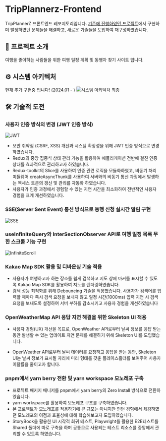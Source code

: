 # TripPlannerz-Frontend

TripPlannerZ 프론트엔드 레포지토리입니다. [기존에 진행하였던 프로젝트](https://github.com/GraudationProject2023/Tripplannerz)에서 구현하며 발생하였던 문제들을 해결하고, 새로운 기술들을 도입하여 재구성하였습니다.

## 👋 프로젝트 소개

여행을 좋아하는 사람들을 위한 여행 일정 계획 및 동행자 찾기 사이트 입니다.


## ⚙️ 시스템 아키텍처
현재 추가 구현중 입니다! (2024.01 - )
![시스템 아키텍처 최종](https://github.com/GraudationProject2023/Client/assets/97590636/fd894fdf-fb06-4fae-99ca-feaaa075a1af)

## 🛠️ 기술적 도전

### 사용자 인증 방식의 변경 (JWT 인증 방식)
![JWT](https://github.com/GraudationProject2023/Client/assets/97590636/566da63c-8cb3-4ba1-905b-34fbb0bbf549)

- 보안 취약점 (CSRF, XSS) 개선과 시스템 확장성을 위해 JWT 인증 방식으로 변경하였습니다.
- Redux의 중앙 집중식 상태 관리 기능을 활용하여 애플리케이션 전반에 걸친 인증 상태를 효과적으로 관리하고자 하였습니다.
- Redux-toolkit의 Slice를 사용하여 인증 관련 로직을 모듈화하였고, 비동기 처리 미들웨어 createAsyncThunk를 사용하여 서버와의 비동기 통신 과정에서 발생하는 엑세스 토큰의 갱신 및 관리를 자동화 하였습니다.
- 사용자가 인증 과정에서 경험할 수 있는 지연 시간을 최소화하여 전반적인 사용자 경험을 크게 개선하였습니다.

### SSE(Server Sent Event) 통신 방식으로 동행 신청 실시간 알림 구현
![SSE](https://github.com/GraudationProject2023/Client/assets/97590636/84770ea4-8c12-41f6-9e94-cd71e63fd73e)


### useInfiniteQuery와 InterSectionObserver API로 여행 일정 목록 무한 스크롤 기능 구현
![InfiniteScroll](https://github.com/GraudationProject2023/Client/assets/97590636/76ca9f9b-1888-4452-bc47-d28f9608358e)


### Kakao Map SDK 활용 및 디바운싱 기술 적용

- 사용자가 여행하고자 하는 장소를 쉽게 검색하고 지도 상에 마커를 표시할 수 있도록 Kakao Map SDK를 활용하여 지도를 렌더링하였습니다.
- 검색 성능 최적화를 위해 Debouncing 기술을 적용했습니다. 사용자가 검색어를 입력할 때마다 즉시 검색 요청을 보내지 않고 일정 시간(1000ms) 입력 지연 시 검색 요청을 보내도록 설정하여 서버 부하를 감소시키고 사용자 경험을 개선하였습니다

### OpenWeatherMap API 응답 지연 해결을 위한 Skeleton UI 적용

- 사용자 경험(UX) 개선을 목표로, OpenWeather API로부터 날씨 정보를 응답 받는 동안 발생할 수 있는 업데이트 지연 문제를 해결하기 위해 Skeleton UI를 도입했습니다.

- OpenWeather API로부터 날씨 데이터를 요청하고 응답을 받는 동안, Skeleton UI는 날씨 정보가 표시될 자리에 미리 형태를 갖춘 플레이스홀더를 보여주어 사용자 이탈률을 줄이고자 합니다.

### pnpm에서 yarn berry 전환 및 yarn workspace 모노레포 구축

- 프로젝트 패키지 매니저를 pnpm에서 yarn berry의 Zero Install 방식으로 전환하였습니다.
- yarn workspace를 활용하여 모노레포 구조를 구축하였습니다.
- 본 프로젝트가 모노레포를 적용하기에 큰 규모는 아니지만 인턴 경험에서 체감하였던 모노레포의 이점과 효율성에 대해 학습해보고자 도입하였습니다.
- StoryBook을 활용한 UI 시각적 회귀 테스트, Playwright를 활용한 E2E테스트를 Shared 폴더에 따로 구축을 하며 공통으로 사용되는 테스트 리소스를 중앙에서 관리할 수 있도록 하였습니다.
